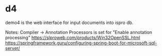 # d4
demo4 is the web interface for input documents into ispro db.

Notes:
Compiler -> Annotation Processors is set for "Enable annotation processing"
https://slproweb.com/products/Win32OpenSSL.html
https://springframework.guru/configuring-spring-boot-for-microsoft-sql-server/
